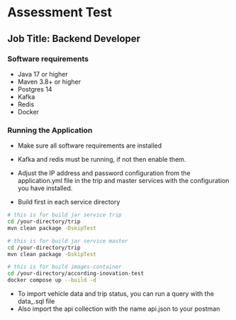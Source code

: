 # Assessment Test

## Job Title: Backend Developer

### Software requirements

- Java 17 or higher
- Maven 3.8+ or higher
- Postgres 14
- Kafka
- Redis
- Docker

### Running the Application

- Make sure all software requirements are installed
- Kafka and redis must be running, if not then enable them.
- Adjust the IP address and password configuration from the application.yml file in the trip and master services with the configuration you have installed.

- Build first in each service directory

```bash
# this is for build jar service trip
cd /your-directory/trip
mvn clean package -DskipTest
```

```bash
# this is for build jar service master
cd /your-directory/trip
mvn clean package -DskipTest
```

```bash
# this is for build images-container
cd /your-directory/according-inovation-test
docker compose up --build -d
```

- To import vehicle data and trip status, you can run a query with the data\_.sql file
- Also import the api collection with the name api.json to your postman
